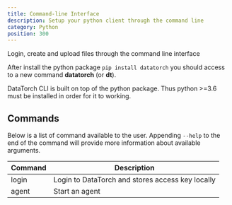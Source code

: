 ```yaml
---
title: Command-line Interface
description: Setup your python client through the command line
category: Python
position: 300
---
```


Login, create and upload files through the command line interface

After install the python package `pip install datatorch` you should access to a
new command **datatorch** (or **dt**).

DataTorch CLI is built on top of the python package. Thus python >=3.6 must be
installed in order for it to working.

## Commands

Below is a list of command available to the user. Appending `--help` to the end
of the command will provide more information about available arguments.

| Command | Description                                      |
| ------- | ------------------------------------------------ |
| login   | Login to DataTorch and stores access key locally |
| agent   | Start an agent                                   |
